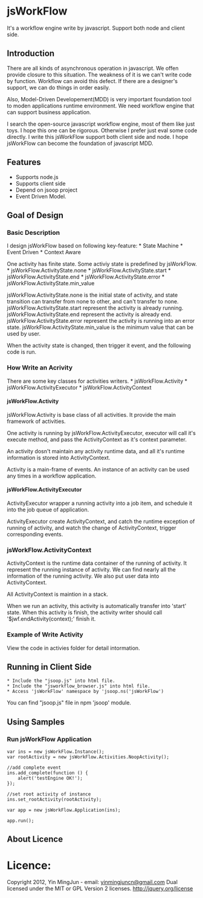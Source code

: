 
# jsWorkFlow
It's a workflow engine write by javascript. Support both node and client side.

## Introduction
There are all kinds of asynchronous operation in javascript. We offen provide
closure to this situation. The weakness of it is we can't write code by function.
Workflow can avoid this defect. If there are a designer's support, we can do
things in order easily.

Also, Model-Driven Developement(MDD) is very important foundation tool to moden 
applications runtime environment. We need workflow engine that can support business 
application. 

I search the open-source javascript workflow engine, most of them like just toys. 
I hope this one can be rigorous. Otherwise I prefer just eval some code directly.
I write this jsWorkFlow support both client side and node. I hope jsWorkFlow can 
become the foundation of javascript MDD.

## Features
  * Supports node.js
  * Supports client side
  * Depend on jsoop project
  * Event Driven Model.


## Goal of Design 

### Basic Description
I design jsWorkFlow based on following key-feature:
	* State Machine
    * Event Driven
	* Context Aware

One activity has finite state. Some activiy state is predefined by jsWorkFlow.
	* jsWorkFlow.ActivityState.none
	* jsWorkFlow.ActivityState.start
	* jsWorkFlow.ActivityState.end
	* jsWorkFlow.ActivityState.error
	* jsWorkFlow.ActivityState.min_value

jsWorkFlow.ActivityState.none is the initial state of activity, and state transition
can transfer from none to other, and can't transfer to none.
jsWorkFlow.ActivityState.start represent the activity is already running.
jsWorkFlow.ActivityState.end represent the activity is already end.
jsWorkFlow.ActivityState.error represent the activity is running into an error state.
jsWorkFlow.ActivityState.min_value is the minimum value that can be used by user.

When the activity state is changed, then trigger it event, and the following code
is run.

### How Write an Acrivity

There are some key classes for activities writers.
	* jsWorkFlow.Activity
	* jsWorkFlow.ActivityExecutor
	* jsWorkFlow.ActivityContext


#### jsWorkFlow.Activity

jsWorkFlow.Activity is base class of all activities. It provide the main framework of
activities.

One activity is running by jsWorkFlow.ActivityExecutor, executor will call it's execute
method, and pass the ActivityContext as it's context parameter.

An activity dosn't maintain any activity runtime data, and all it's runtime information
is stored into ActivityContext.

Activity is a main-frame of events. An instance of an activity can be used any times in
a workflow application. 

#### jsWorkFlow.ActivityExecutor

ActivityExecutor wrapper a running activity into a job item, and schedule it into the job
queue of application.

ActivityExecutor create ActivityContext, and catch the runtime exception of running of
activity, and watch the change of ActivityContext, trigger corresponding events.

### jsWorkFlow.ActivityContext
ActivityContext is the runtime data container of the running of activity. It represent the
running instance of activity. We can find nearly all the information of the running activity.
We also put user data into ActivityContext.

All ActivityContext is maintion in a stack.

When we run an activity, this activity is automatically transfer into 'start' state. When 
this activity is finish, the activity writer should call '$jwf.endActivity(context);' finish
it.

### Example of Write Activity

View the code in activies folder for detail intormation.

## Running in Client Side
	* Include the "jsoop.js" into html file. 
	* Include the "jsworkflow_browser.js" into html file.
	* Access 'jsWorkFlow' namespace by 'jsoop.ns('jsWorkFlow')

You can find "jsoop.js" file in npm 'jsoop' module.

## Using Samples

### Run jsWorkFlow Application

    var ins = new jsWorkFlow.Instance();
	var rootActivity = new jsWorkFlow.Activities.NoopActivity();

	//add complete event
    ins.add_complete(function () {
		alert('testEngine OK!');
    });

	//set root activity of instance
    ins.set_rootActivity(rootActivity);

    var app = new jsWorkFlow.Application(ins);

    app.run();


## About Licence

Licence:
=======
Copyright 2012,  Yin MingJun - email: yinmingjuncn@gmail.com
Dual licensed under the MIT or GPL Version 2 licenses.
http://jquery.org/license

